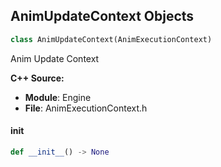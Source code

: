## AnimUpdateContext Objects

```python
class AnimUpdateContext(AnimExecutionContext)
```

Anim Update Context

**C++ Source:**

- **Module**: Engine
- **File**: AnimExecutionContext.h

<a id="unreal.AnimUpdateContext.__init__"></a>

#### __init__

```python
def __init__() -> None
```

<a id="unreal.AnimPoseContext"></a>